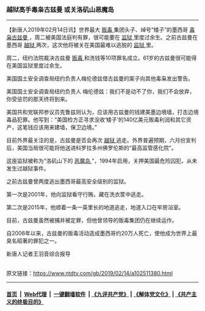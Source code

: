 ### 越狱高手毒枭古兹曼 或关洛矶山恶魔岛
------------------------

<div class="post_content">
 <p>
  【新唐人2019年02月14日讯】世界最大
  <a href="https://www.ntdtv.com/gb/贩毒.htm">
   贩毒
  </a>
  集团头子、绰号“矮子”的墨西哥
  <a href="https://www.ntdtv.com/gb/毒枭古兹曼.htm">
   毒枭古兹曼
  </a>
  ，周二被美国法庭判有罪，很可能要在
  <a href="https://www.ntdtv.com/gb/监狱.htm">
   监狱
  </a>
  里度过余生。之前古兹曼在墨西哥
  <a href="https://www.ntdtv.com/gb/越狱.htm">
   越狱
  </a>
  两次，这次他将被关在美国最难以逃脱的
  <a href="https://www.ntdtv.com/gb/监狱.htm">
   监狱
  </a>
  里。
 </p>
 <p>
  周二，纽约法院裁决古兹曼
  <a href="https://www.ntdtv.com/gb/贩毒.htm">
   贩毒
  </a>
  和洗钱等10项罪名成立。61岁的古兹曼很可能得在美国监狱里度过余生。
 </p>
 <p>
  美国国土安全调查局纽约负责人梅伦德兹借古兹曼的案子向其他毒枭发出警告。
 </p>
 <p>
  美国国土安全调查局纽约负责人 梅伦德兹：我们不是动不了你，我们不会放弃，你受惩罚的那天终将到来。
 </p>
 <p>
  美国共和党联邦参议员克鲁兹则认为，应该用古兹曼的钱建美墨边境墙，打击边境毒品犯罪。他写到：“美国检方正寻求没收‘矮子’的140亿美元贩毒利润和其它资产，这笔钱应该用来建墙，保卫边境。”
 </p>
 <p>
  目前外界最关注的是，古兹曼是否会再次
  <a href="https://www.ntdtv.com/gb/越狱.htm">
   越狱
  </a>
  逃走。外界普遍预期，六月份宣判后，美国当局很可能将他送进科罗拉多州佛罗伦斯的“最高监管感化院”。
 </p>
 <p>
  这座监狱被称为“洛矶山下的
  <a href="https://www.ntdtv.com/gb/恶魔岛.htm">
   恶魔岛
  </a>
  ”，1994年启用，关押美国最危险囚犯，从未发生过越狱事件。
 </p>
 <p>
  之前古兹曼曾两度逃出墨西哥最高安全级别的监狱。
 </p>
 <p>
  第一次是2001年，他向监狱看守行贿，藏在洗衣筐中逃走。
 </p>
 <p>
  第二次是2015年，他顺着一条一英里长的地道逃走，地道入口在牢房浴室。
 </p>
 <p>
  目前，古兹曼虽然被捕并被定罪，但他曾领导的贩毒集团仍在继续运作。
 </p>
 <p>
  自2006年以来，古兹曼的贩毒活动造成墨西哥约20万人死亡，使他成为世界上最臭名昭著的罪犯之一。
 </p>
 <p>
  新唐人记者王羽音综合报导
 </p>
 <div class="single_ad">
 </div>
</div>

<br/>原文链接：https://www.ntdtv.com/gb/2019/02/14/a102511380.html


------------------------
#### [首页](https://github.com/gfw-breaker/banned-news/blob/master/README.md) &nbsp;|&nbsp; [Web代理](https://github.com/labour-camp/helloworld) &nbsp;|&nbsp; [一键翻墙软件](https://github.com/gfw-breaker/nogfw/blob/master/README.md) &nbsp;| [《九评共产党》](https://github.com/gfw-breaker/9ping.md/blob/master/README.md#九评之一评共产党是什么) | [《解体党文化》](https://github.com/gfw-breaker/jtdwh.md/blob/master/README.md) | [《共产主义的终极目的》](https://github.com/gfw-breaker/gczydzjmd.md/blob/master/README.md)

